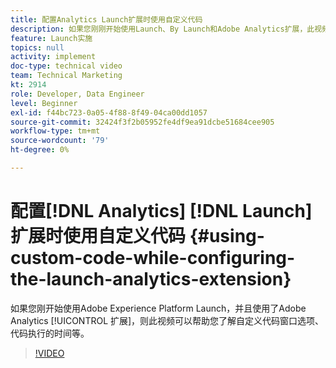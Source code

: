 ```yaml
---
title: 配置Analytics Launch扩展时使用自定义代码
description: 如果您刚刚开始使用Launch、By Launch和Adobe Analytics扩展，此视频可帮助您了解自定义代码窗口选项、代码执行的时间等。
feature: Launch实施
topics: null
activity: implement
doc-type: technical video
team: Technical Marketing
kt: 2914
role: Developer, Data Engineer
level: Beginner
exl-id: f44bc723-0a05-4f88-8f49-04ca00dd1057
source-git-commit: 32424f3f2b05952fe4df9ea91dcbe51684cee905
workflow-type: tm+mt
source-wordcount: '79'
ht-degree: 0%

---
```


# 配置[!DNL Analytics] [!DNL Launch]扩展时使用自定义代码 {#using-custom-code-while-configuring-the-launch-analytics-extension}

如果您刚开始使用Adobe Experience Platform Launch，并且使用了Adobe Analytics [!UICONTROL 扩展]，则此视频可以帮助您了解自定义代码窗口选项、代码执行的时间等。

>[!VIDEO](https://video.tv.adobe.com/v/27272/?quality=9)
